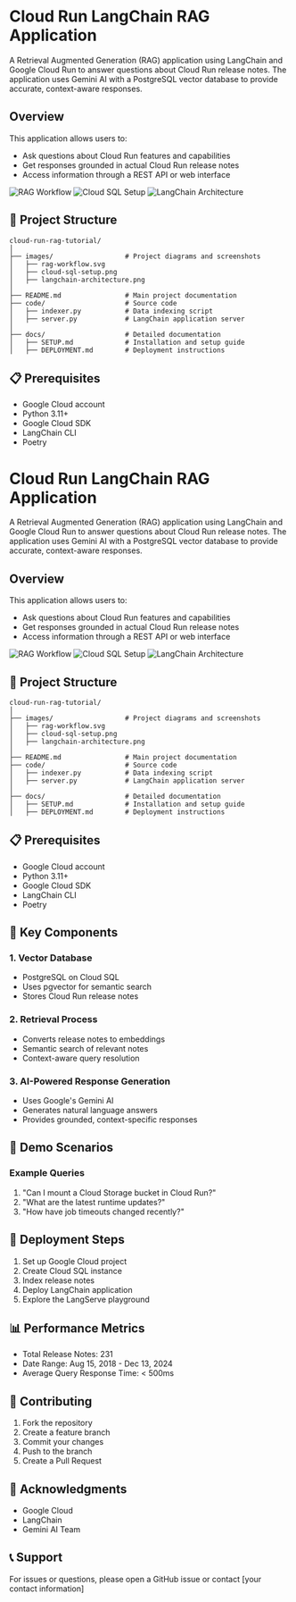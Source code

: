 # Cloud Run LangChain RAG Application

A Retrieval Augmented Generation (RAG) application using LangChain and Google Cloud Run to answer questions about Cloud Run release notes. The application uses Gemini AI with a PostgreSQL vector database to provide accurate, context-aware responses.

## Overview

This application allows users to:
- Ask questions about Cloud Run features and capabilities
- Get responses grounded in actual Cloud Run release notes
- Access information through a REST API or web interface

![RAG Workflow](/images/rag-workflow.svg)
![Cloud SQL Setup](/images/cloud-sql-setup.png)
![LangChain Architecture](/images/langchain-architecture.png)

## 🚀 Project Structure

```
cloud-run-rag-tutorial/
│
├── images/                  # Project diagrams and screenshots
│   ├── rag-workflow.svg
│   ├── cloud-sql-setup.png
│   ├── langchain-architecture.png
│
├── README.md                # Main project documentation
├── code/                    # Source code
│   ├── indexer.py           # Data indexing script
│   ├── server.py            # LangChain application server
│
├── docs/                    # Detailed documentation
│   ├── SETUP.md             # Installation and setup guide
│   ├── DEPLOYMENT.md        # Deployment instructions
```

## 📋 Prerequisites

- Google Cloud account
- Python 3.11+
- Google Cloud SDK
- LangChain CLI
- Poetry

# Cloud Run LangChain RAG Application

A Retrieval Augmented Generation (RAG) application using LangChain and Google Cloud Run to answer questions about Cloud Run release notes. The application uses Gemini AI with a PostgreSQL vector database to provide accurate, context-aware responses.

## Overview

This application allows users to:
- Ask questions about Cloud Run features and capabilities
- Get responses grounded in actual Cloud Run release notes
- Access information through a REST API or web interface

![RAG Workflow](run-ragged/images/rag-workflow-diagram.svg)
![Cloud SQL Setup](run-ragged/images/cloud-sql-setup.png)
![LangChain Architecture](run-ragged/images/langchain-architecture.png)

## 🚀 Project Structure

```
cloud-run-rag-tutorial/
│
├── images/                  # Project diagrams and screenshots
│   ├── rag-workflow.svg
│   ├── cloud-sql-setup.png
│   ├── langchain-architecture.png
│
├── README.md                # Main project documentation
├── code/                    # Source code
│   ├── indexer.py           # Data indexing script
│   ├── server.py            # LangChain application server
│
├── docs/                    # Detailed documentation
│   ├── SETUP.md             # Installation and setup guide
│   ├── DEPLOYMENT.md        # Deployment instructions
```

## 📋 Prerequisites

- Google Cloud account
- Python 3.11+
- Google Cloud SDK
- LangChain CLI
- Poetry

## 🔧 Key Components

### 1. Vector Database
- PostgreSQL on Cloud SQL
- Uses pgvector for semantic search
- Stores Cloud Run release notes

### 2. Retrieval Process
- Converts release notes to embeddings
- Semantic search of relevant notes
- Context-aware query resolution

### 3. AI-Powered Response Generation
- Uses Google's Gemini AI
- Generates natural language answers
- Provides grounded, context-specific responses

## 🧪 Demo Scenarios

### Example Queries

1. "Can I mount a Cloud Storage bucket in Cloud Run?"
2. "What are the latest runtime updates?"
3. "How have job timeouts changed recently?"

## 🚢 Deployment Steps

1. Set up Google Cloud project
2. Create Cloud SQL instance
3. Index release notes
4. Deploy LangChain application
5. Explore the LangServe playground

## 📊 Performance Metrics

- Total Release Notes: 231
- Date Range: Aug 15, 2018 - Dec 13, 2024
- Average Query Response Time: < 500ms

## 🤝 Contributing

1. Fork the repository
2. Create a feature branch
3. Commit your changes
4. Push to the branch
5. Create a Pull Request

## 🌟 Acknowledgments

- Google Cloud
- LangChain
- Gemini AI Team

## 📞 Support

For issues or questions, please open a GitHub issue or contact [your contact information]

